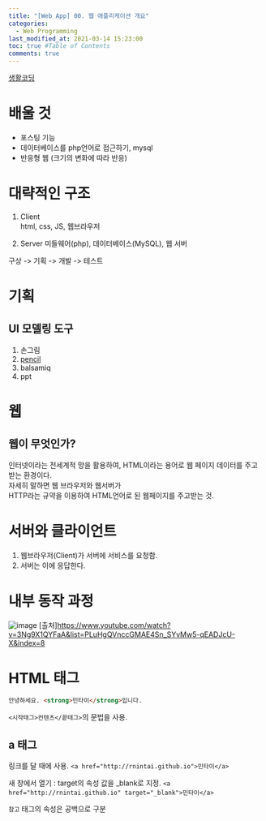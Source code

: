 ```yaml
---
title: "[Web App] 00. 웹 애플리케이션 개요"
categories: 
  - Web Programming
last_modified_at: 2021-03-14 15:23:00
toc: true #Table of Contents
comments: true
---
```

[생활코딩](https://www.youtube.com/playlist?list=PLuHgQVnccGMAE4Sn_SYvMw5-qEADJcU-X)

# 배울 것

- 포스팅 기능
- 데이터베이스를 php언어로 접근하기, mysql
- 반응형 웹 (크기의 변화에 따라 반응)

# 대략적인 구조

1. Client  
html, css, JS, 웹브라우저

1. Server
미들웨어(php), 데이터베이스(MySQL), 웹 서버

구상 -> 기획 -> 개발 -> 테스트

# 기획
## UI 모델링 도구
1. 손그림
2. [pencil](http://pencil.evolus.vn/)
3. balsamiq
4. ppt

# 웹
## 웹이 무엇인가?
인터넷이라는 전세계적 망을 활용하여, HTML이라는 용어로 웹 페이지 데이터를 주고 받는 환경이다.  
자세히 말하면 웹 브라우저와 웹서버가  
HTTP라는 규약을 이용하여 HTML언어로 된 웹페이지를 주고받는 것.  

# 서버와 클라이언트
1. 웹브라우저(Client)가 서버에 서비스를 요청함.
2. 서버는 이에 응답한다.

# 내부 동작 과정
![image](https://user-images.githubusercontent.com/65759076/111058259-a4ed2100-84d0-11eb-822f-c0921bdce83c.png)
[출처]https://www.youtube.com/watch?v=3Ng9X1QYFaA&list=PLuHgQVnccGMAE4Sn_SYvMw5-qEADJcU-X&index=8

# HTML 태그
```html
안녕하세요. <strong>민타이</strong>입니다.
```
`<시작태그>컨텐츠</끝태그>`의 문법을 사용.

## a 태그
링크를 달 때에 사용.
`<a href="http://rnintai.github.io">민타이</a>`

새 창에서 열기
: target의 속성 값을 \_blank로 지정.
`<a href="http://rnintai.github.io" target="_blank">민타이</a>`

`참고` 태그의 속성은 공백으로 구분
